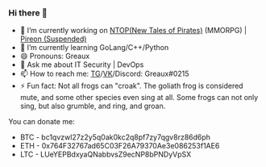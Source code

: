 ### Hi there 👋

- 🔭 I’m currently working on [NTOP(New Tales of Pirates)](https://newtalesofpirates.com/) (MMORPG) | [Pireon (Suspended)](https://pireon.pro)
- 🌱 I’m currently learning GoLang/C++/Python
- 😄 Pronouns: Greaux
- 💬 Ask me about IT Security | DevOps
- 📫 How to reach me: [TG](https://t.me/greaux)/[VK](https://vk.com/greaux)/Discord: Greaux#0215
- ⚡ Fun fact: Not all frogs can "croak". The goliath frog is considered mute, and some other species even sing at all. Some frogs can not only sing, but also grumble, and ring, and groan.
<!--
**Greaux/greaux** is a ✨ _special_ ✨ repository because its `README.md` (this file) appears on your GitHub profile.

[![Telegram]()](https://t.me/greaux)

Here are some ideas to get you started:

- 🔭 I’m currently working on ...
- 🌱 I’m currently learning ...
- 👯 I’m looking to collaborate on ...
- 🤔 I’m looking for help with ...
- 💬 Ask me about ...
- 📫 How to reach me: ...
- 😄 Pronouns: ...
- ⚡ Fun fact: ...
-->

You can donate me: 
- BTC - bc1qvzwl27z2y5q0ak0kc2q8pf7zy7qgv8rz86d6ph
- ETH - 0x764F32767ad65C03F26A79370Ae3e086253f1AE6
- LTC - LUeYEPBdxyaQNabbvsZ9ecNP8bPNDyVpSX
